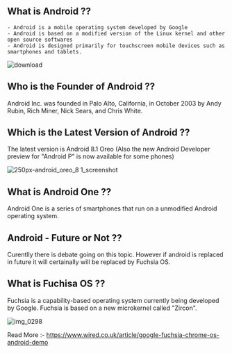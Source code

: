 ## What is Android ??

    - Android is a mobile operating system developed by Google
    - Android is based on a modified version of the Linux kernel and other open source softwares 
    - Android is designed primarily for touchscreen mobile devices such as smartphones and tablets.
   
   
![download](https://user-images.githubusercontent.com/37036783/39697365-56c40590-520e-11e8-9f47-75066ff08def.png)
   
 ## Who is the Founder of Android ??

   Android Inc. was founded in Palo Alto, California, in October 2003 by Andy Rubin, Rich Miner, Nick Sears, and Chris White.

## Which is the Latest Version of Android ??

 The latest version is Android 8.1 Oreo (Also the new Android Developer preview for "Android P" is now available for some phones)
  
  ![250px-android_oreo_8 1_screenshot](https://user-images.githubusercontent.com/37036783/39697307-1fec2124-520e-11e8-88b5-9102d9104ae2.png) 
  
 ## What is Android One ??

   Android One is a series of smartphones that run on a unmodified Android operating system. 
   
 ## Android - Future or Not ??

 Curentlly there is debate going on this topic. However if android is replaced in future it will certainally will be replaced by Fuchsia OS. 
 
  ## What is Fuchisa OS ??
 
   Fuchsia is a capability-based operating system currently being developed by Google.
   Fuchsia is based on a new microkernel called "Zircon".
  
  ![img_0298](https://user-images.githubusercontent.com/37036783/39697601-0fd36710-520f-11e8-8788-65c10c0a2425.png)
  
  Read More :-  https://www.wired.co.uk/article/google-fuchsia-chrome-os-android-demo
